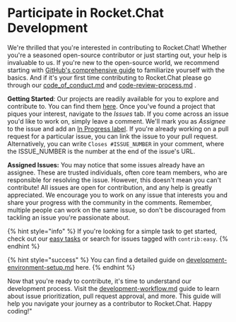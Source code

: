 # Participate in Rocket.Chat Development

We're thrilled that you're interested in contributing to Rocket.Chat! Whether you're a seasoned open-source contributor or just starting out, your help is invaluable to us. If you're new to the open-source world, we recommend starting with [GitHub's comprehensive guide](https://opensource.guide/how-to-contribute/) to familiarize yourself with the basics. And if it's your first time contributing to Rocket.Chat please go through our [code\_of\_conduct.md](../../code\_of\_conduct.md "mention") and [code-review-process.md](../../code-review-process.md "mention") .

**Getting Started**: Our projects are readily available for you to explore and contribute to. You can find them [here](https://github.com/RocketChat). Once you've found a project that piques your interest, navigate to the _Issues_ tab. If you come across an issue you'd like to work on, simply leave a comment. We'll mark you as _Assignee_ to the issue and add an [In Progress label](https://github.com/RocketChat/Rocket.Chat/labels/stat%3A%20in%20progress). If you're already working on a pull request for a particular issue, you can link the issue to your pull request. Alternatively, you can write `Closes #ISSUE_NUMBER` in your comment, where the ISSUE\_NUMBER is the number at the end of the issue's URL.

**Assigned Issues:** You may notice that some issues already have an assignee. These are trusted individuals, often core team members, who are responsible for resolving the issue. However, this doesn't mean you can't contribute! All issues are open for contribution, and any help is greatly appreciated. We encourage you to work on any issue that interests you and share your progress with the community in the comments. Remember, multiple people can work on the same issue, so don't be discouraged from tackling an issue you're passionate about.

{% hint style="info" %}
&#x20;If you're looking for a simple task to get started, check out our [easy tasks](https://github.com/RocketChat/Rocket.Chat/labels/contrib%3A%20easy) or search for issues tagged with `contrib:easy`.
{% endhint %}

{% hint style="success" %}
You can find a detailed guide on [development-environment-setup.md](../../../getting-started/development-environment-setup.md "mention") here.
{% endhint %}

Now that you're ready to contribute, it's time to understand our development process. Visit the [development-workflow.md](development-workflow.md "mention") guide to learn about issue prioritization, pull request approval, and more. This guide will help you navigate your journey as a contributor to Rocket.Chat. Happy coding!"
